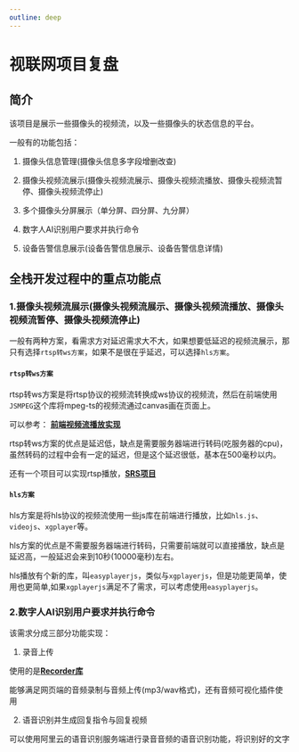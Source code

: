 ```yaml
---
outline: deep
---
```


# 视联网项目复盘

## 简介

该项目是展示一些摄像头的视频流，以及一些摄像头的状态信息的平台。

一般有的功能包括：

1. 摄像头信息管理(摄像头信息多字段增删改查)

2. 摄像头视频流展示(摄像头视频流展示、摄像头视频流播放、摄像头视频流暂停、摄像头视频流停止)

3. 多个摄像头分屏展示（单分屏、四分屏、九分屏）

4. 数字人AI识别用户要求并执行命令

5. 设备告警信息展示(设备告警信息展示、设备告警信息详情)



## 全栈开发过程中的重点功能点

### 1.摄像头视频流展示(摄像头视频流展示、摄像头视频流播放、摄像头视频流暂停、摄像头视频流停止)

一般有两种方案，看需求方对延迟需求大不大，如果想要低延迟的视频流展示，那只有选择`rtsp转ws方案`，如果不是很在乎延迟，可以选择`hls方案`。

#### `rtsp转ws方案`

rtsp转ws方案是将rtsp协议的视频流转换成ws协议的视频流，然后在前端使用`JSMPEG`这个库将mpeg-ts的视频流通过canvas画在页面上。

可以参考：
[**前端视频流播放实现**](https://git.leet-code.online/function/video.html)

rtsp转ws方案的优点是延迟低，缺点是需要服务器端进行转码(吃服务器的cpu)，虽然转码的过程中会有一定的延迟，但是这个延迟很低，基本在500毫秒以内。

还有一个项目可以实现rtsp播放，[**SRS项目**](https://ossrs.net/lts/zh-cn/)


#### `hls方案`

hls方案是将hls协议的视频流使用一些js库在前端进行播放，比如`hls.js`、`videojs`、`xgplayer`等。

hls方案的优点是不需要服务器端进行转码，只需要前端就可以直接播放，缺点是延迟高，一般延迟会来到10秒(10000毫秒)左右。

hls播放有个新的库，叫`easyplayerjs`，类似与`xgplayerjs`，但是功能更简单，使用也更简单,如果`xgplayerjs`满足不了需求，可以考虑使用`easyplayerjs`。

### 2.数字人AI识别用户要求并执行命令

该需求分成三部分功能实现：

1. 录音上传

使用的是[**Recorder库**](https://github.com/xiangyuecn/Recorder)

能够满足网页端的音频录制与音频上传(mp3/wav格式)，还有音频可视化插件使用

2. 语音识别并生成回复指令与回复视频

可以使用阿里云的语音识别服务端进行录音音频的语音识别功能，将识别好的文字






